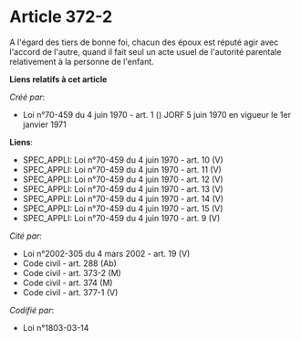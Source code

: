 # Article 372-2

A l'égard des tiers de bonne foi, chacun des époux est réputé agir avec l'accord de l'autre, quand il fait seul un acte usuel
de l'autorité parentale relativement à la personne de l'enfant.

**Liens relatifs à cet article**

_Créé par_:

  - Loi n°70-459 du 4 juin 1970 - art. 1 () JORF 5 juin 1970 en vigueur le 1er janvier 1971

**Liens**:

  - SPEC_APPLI: Loi n°70-459 du 4 juin 1970 - art. 10 (V)
  - SPEC_APPLI: Loi n°70-459 du 4 juin 1970 - art. 11 (V)
  - SPEC_APPLI: Loi n°70-459 du 4 juin 1970 - art. 12 (V)
  - SPEC_APPLI: Loi n°70-459 du 4 juin 1970 - art. 13 (V)
  - SPEC_APPLI: Loi n°70-459 du 4 juin 1970 - art. 14 (V)
  - SPEC_APPLI: Loi n°70-459 du 4 juin 1970 - art. 15 (V)
  - SPEC_APPLI: Loi n°70-459 du 4 juin 1970 - art. 9 (V)

_Cité par_:

  - Loi n°2002-305 du 4 mars 2002 - art. 19 (V)
  - Code civil - art. 288 (Ab)
  - Code civil - art. 373-2 (M)
  - Code civil - art. 374 (M)
  - Code civil - art. 377-1 (V)

_Codifié par_:

  - Loi n°1803-03-14
